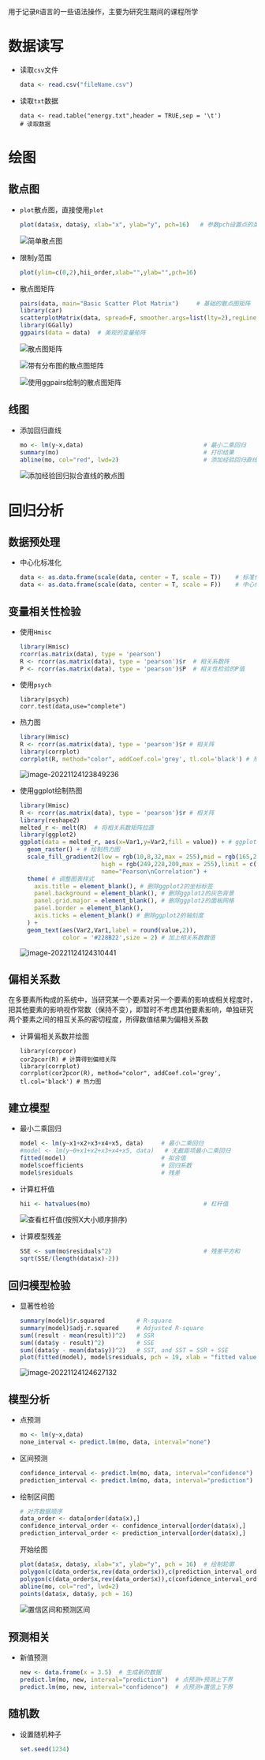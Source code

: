 用于记录`R`语言的一些语法操作，主要为研究生期间的课程所学

# 数据读写

- 读取`csv`文件

  ```R
  data <- read.csv("fileName.csv")  
  ```

- 读取`txt`数据

  ```
  data <- read.table("energy.txt",header = TRUE,sep = '\t')            # 读取数据
  ```

  

# 绘图

## 散点图

- `plot`散点图，直接使用`plot`

  ```R
  plot(data$x, data$y, xlab="x", ylab="y", pch=16)   # 参数pch设置点的类型
  ```

  ![简单散点图](https://euclid-picgo.oss-cn-shenzhen.aliyuncs.com/image/image-20221124102949628.png)

- 限制y范围

  ```R
  plot(ylim=c(0,2),hii_order,xlab="",ylab="",pch=16)
  ```

- 散点图矩阵

  ```R
  pairs(data, main="Basic Scatter Plot Matrix")     # 基础的散点图矩阵
  library(car)
  scatterplotMatrix(data, spread=F, smoother.args=list(lty=2),regLine=T,smooth = F,main="Scatter Plot Matrix via car Pakage")   # 带有分布图的散点图矩阵
  library(GGally)
  ggpairs(data = data)  # 美观的变量矩阵
  ```
  
  ![散点图矩阵](https://euclid-picgo.oss-cn-shenzhen.aliyuncs.com/image/image-20221124102919102.png)
  
  ![带有分布图的散点图矩阵](https://euclid-picgo.oss-cn-shenzhen.aliyuncs.com/image/image-20221124123140827.png)
  
  ![使用ggpairs绘制的散点图矩阵](https://euclid-picgo.oss-cn-shenzhen.aliyuncs.com/image/image-20221124123306464.png)



## 线图

- 添加回归直线

  ```R
  mo <- lm(y~x,data)                                  # 最小二乘回归
  summary(mo)                                         # 打印结果
  abline(mo, col="red", lwd=2)                        # 添加经验回归直线
  ```
  
  ![添加经验回归拟合直线的散点图](https://euclid-picgo.oss-cn-shenzhen.aliyuncs.com/image/image-20221124103117934.png)

# 回归分析

## 数据预处理

- 中心化标准化

  ```R
  data <- as.data.frame(scale(data, center = T, scale = T))    # 标准化
  data <- as.data.frame(scale(data, center = T, scale = F))    # 中心化
  ```

## 变量相关性检验

- 使用`Hmisc`

  ```R
  library(Hmisc)
  rcorr(as.matrix(data), type = 'pearson')
  R <- rcorr(as.matrix(data), type = 'pearson')$r  # 相关系数阵
  P <- rcorr(as.matrix(data), type = 'pearson')$P  # 相关性检验的P值
  ```

- 使用`psych`

  ```
  library(psych)
  corr.test(data,use="complete")
  ```

- 热力图

  ```R
  library(Hmisc)
  R <- rcorr(as.matrix(data), type = 'pearson')$r # 相关阵
  library(corrplot)
  corrplot(R, method="color", addCoef.col='grey', tl.col='black') # 热力图
  ```

  ![image-20221124123849236](https://euclid-picgo.oss-cn-shenzhen.aliyuncs.com/image/image-20221124123849236.png)

- 使用ggplot绘制热图

  ```R
  library(Hmisc)
  R <- rcorr(as.matrix(data), type = 'pearson')$r # 相关阵
  library(reshape2)  
  melted_r <- melt(R)  # 将相关系数矩阵拉直
  library(ggplot2)
  ggplot(data = melted_r, aes(x=Var1,y=Var2,fill = value)) + # ggplot2 基本图层
    geom_raster() + # 绘制热力图
    scale_fill_gradient2(low = rgb(10,8,32,max = 255),mid = rgb(165,24,90,max = 255),
                         high = rgb(249,228,209,max = 255),limit = c(0,1),
                         name="Pearson\nCorrelation") + 
    theme( # 调整图表样式
      axis.title = element_blank(), # 删除ggplot2的坐标标签
      panel.background = element_blank(), # 删除ggplot2的灰色背景
      panel.grid.major = element_blank(), # 删除ggplot2的面板网格
      panel.border = element_blank(),
      axis.ticks = element_blank() # 删除ggplot2的轴刻度
    ) + 
    geom_text(aes(Var2,Var1,label = round(value,2)),
              color = '#228B22',size = 2) # 加上相关系数数值
  ```

  ![image-20221124124310441](https://euclid-picgo.oss-cn-shenzhen.aliyuncs.com/image/image-20221124124310441.png)

## 偏相关系数

在多要素所构成的系统中，当研究某一个要素对另一个要素的影响或相关程度时，把其他要素的影响视作常数（保持不变），即暂时不考虑其他要素影响，单独研究两个要素之间的相互关系的密切程度，所得数值结果为偏相关系数

- 计算偏相关系数并绘图

  ```
  library(corpcor)
  cor2pcor(R) # 计算得到偏相关阵
  library(corrplot)
  corrplot(cor2pcor(R), method="color", addCoef.col='grey', tl.col='black') # 热力图
  ```

  

## 建立模型

- 最小二乘回归

  ```R
  model <- lm(y~x1+x2+x3+x4+x5, data)     # 最小二乘回归
  #model <- lm(y~0+x1+x2+x3+x4+x5, data)   # 无截距项最小二乘回归
  fitted(model)                           # 拟合值
  model$coefficients                      # 回归系数
  model$residuals                         # 残差
  ```

- 计算杠杆值

  ```R
  hii <- hatvalues(mo)                                # 杠杆值
  ```

  ![查看杠杆值(按照X大小顺序排序)](https://euclid-picgo.oss-cn-shenzhen.aliyuncs.com/image/image-20221124103158877.png)

- 计算模型残差

  ```R
  SSE <- sum(mo$residuals^2)                          # 残差平方和
  sqrt(SSE/(length(data$x)-2))
  ```

## 回归模型检验

- 显著性检验

  ```R
  summary(model)$r.squared         # R-square
  summary(model)$adj.r.squared     # Adjusted R-square
  sum((result - mean(result))^2)   # SSR
  sum((data$y - result)^2)         # SSE
  sum((data$y - mean(data$y))^2)   # SST, and SST = SSR + SSE
  plot(fitted(model), model$residuals, pch = 19, xlab = "fitted values",ylab = "residuals") # 残差图
  ```

  ![image-20221124124627132](https://euclid-picgo.oss-cn-shenzhen.aliyuncs.com/image/image-20221124124627132.png)

## 模型分析

- 点预测

  ```R
  mo <- lm(y~x,data)                                                  # 最小二乘回归
  none_interval <- predict.lm(mo, data, interval="none")              # 计算点预测值
  ```

- 区间预测

  ```R
  confidence_interval <- predict.lm(mo, data, interval="confidence")  # 计算置信区间预测值
  prediction_interval <- predict.lm(mo, data, interval="prediction")  # 计算预测区间预测值
  ```

- 绘制区间图

  ```R
  # 对齐数据顺序
  data_order <- data[order(data$x),]
  confidence_interval_order <- confidence_interval[order(data$x),]
  prediction_interval_order <- prediction_interval[order(data$x),]
  ```

  开始绘图

  ```R
  plot(data$x, data$y, xlab="x", ylab="y", pch = 16)  # 绘制轮廓
  polygon(c(data_order$x,rev(data_order$x)),c(prediction_interval_order[,2],rev(prediction_interval_order[,3])),col = rgb(221,234,243,max = 255),border = NA)
  polygon(c(data_order$x,rev(data_order$x)),c(confidence_interval_order[,2],rev(confidence_interval_order[,3])),col = "gray",border = NA)  # 其中polygon为绘制多边形的函数，rev为排序函数
  abline(mo, col="red", lwd=2)  
  points(data$x, data$y, pch = 16) 
  ```
  
  ![置信区间和预测区间](https://euclid-picgo.oss-cn-shenzhen.aliyuncs.com/image/image-20221124103249152.png)

## 预测相关

- 新值预测

  ```R
  new <- data.frame(x = 3.5)  # 生成新的数据
  predict.lm(mo, new, interval="prediction")  # 点预测+预测上下界
  predict.lm(mo, new, interval="confidence")  # 点预测+置信上下界
  ```

## 随机数

- 设置随机种子

  ```R
  set.seed(1234)
  ```

  